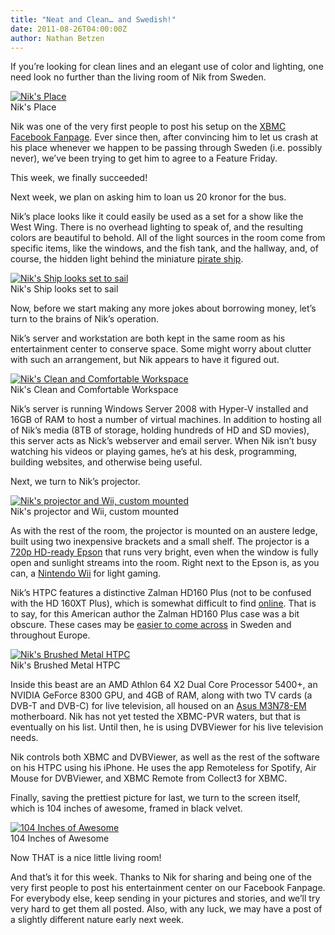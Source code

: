 ```yaml
---
title: "Neat and Clean… and Swedish!"
date: 2011-08-26T04:00:00Z
author: Nathan Betzen
---
```


If you’re looking for clean lines and an elegant use of color and lighting, one need look no further than the living room of Nik from Sweden.

[![Nik's Place](/sites/default/files/uploads/DSC00079-2500-300x168.webp "Nik's Place")](/sites/default/files/uploads/DSC00079-2500.webp)  
 Nik's Place

Nik was one of the very first people to post his setup on the [XBMC Facebook Fanpage](https://www.facebook.com/XBMC?sk=photos "XBMC Fanpage Pictures"). Ever since then, after convincing him to let us crash at his place whenever we happen to be passing through Sweden (i.e. possibly never), we’ve been trying to get him to agree to a Feature Friday.

This week, we finally succeeded!

Next week, we plan on asking him to loan us 20 kronor for the bus.

Nik’s place looks like it could easily be used as a set for a show like the West Wing. There is no overhead lighting to speak of, and the resulting colors are beautiful to behold. All of the light sources in the room come from specific items, like the windows, and the fish tank, and the hallway, and, of course, the hidden light behind the miniature [pirate ship](https://www.amazon.com/gp/product/B0033EZOKG/ref=as_li_ss_tl?ie=UTF8&tag=thfefi02-20&linkCode=as2&camp=217145&creative=399369&creativeASIN=B0033EZOKG "The Star of India").

[![Nik's Ship looks set to sail](/sites/default/files/uploads/DSC00296-2500-300x168.webp "Nik's Ship looks set to sail")](/sites/default/files/uploads/DSC00296-2500.webp)  
 Nik's Ship looks set to sail

Now, before we start making any more jokes about borrowing money, let’s turn to the brains of Nik’s operation.

Nik’s server and workstation are both kept in the same room as his entertainment center to conserve space. Some might worry about clutter with such an arrangement, but Nik appears to have it figured out.

[![Nik's Clean and Comfortable Workspace](/sites/default/files/uploads/DSC02850-2500-300x168.webp "Nik's Clean and Comfortable Workspace")](/sites/default/files/uploads/DSC02850-2500.webp)  
 Nik's Clean and Comfortable Workspace

Nik’s server is running Windows Server 2008 with Hyper-V installed and 16GB of RAM to host a number of virtual machines. In addition to hosting all of Nik’s media (8TB of storage, holding hundreds of HD and SD movies), this server acts as Nick’s webserver and email server. When Nik isn’t busy watching his videos or playing games, he’s at his desk, programming, building websites, and otherwise being useful.

Next, we turn to Nik’s projector.

[![Nik's projector and Wii, custom mounted](/sites/default/files/uploads/DSC02834-2500-300x168.webp "Nik's projector and Wii, custom mounted")](/sites/default/files/uploads/DSC02834-2500.webp)  
 Nik's projector and Wii, custom mounted

As with the rest of the room, the projector is mounted on an austere ledge, built using two inexpensive brackets and a small shelf. The projector is a [720p HD-ready Epson](https://www.amazon.com/gp/product/B000YNS0D2/ref=as_li_ss_tl?ie=UTF8&tag=thfefi02-20&linkCode=as2&camp=217145&creative=399369&creativeASIN=B000YNS0D2 "720p Epson") that runs very bright, even when the window is fully open and sunlight streams into the room. Right next to the Epson is, as you can, a [Nintendo Wii](https://www.amazon.com/gp/product/B004WLRQCI/ref=as_li_ss_tl?ie=UTF8&tag=thfefi02-20&linkCode=as2&camp=217145&creative=399373&creativeASIN=B004WLRQCI "the Nintendo Wii") for light gaming.

Nik’s HTPC features a distinctive Zalman HD160 Plus (not to be confused with the HD 160XT Plus), which is somewhat difficult to find [online](https://www.amazon.com/s?ie=UTF8&redirect=true&ref_=sr_nr_p_4_0&keywords=zalman%20hd160&bbn=172282&qid=1314426304&rnid=15784691&rh=n%3A172282%2Ck%3Azalman%20hd160%2Cp_4%3AZalman "The Many Zalman HD160's"). That is to say, for this American author the Zalman HD160 Plus case was a bit obscure. These cases may be [easier to come across](http://www.zalman.co.kr/eng/product/Product_Read.asp?Idx=281 "The Zalman HD160 Plus page") in Sweden and throughout Europe.

[![Nik's Brushed Metal HTPC](/sites/default/files/uploads/DSC02854-2500-300x168.webp "Nik's Brushed Metal HTPC")](/sites/default/files/uploads/DSC02854-2500.webp)  
 Nik's Brushed Metal HTPC

Inside this beast are an AMD Athlon 64 X2 Dual Core Processor 5400+, an NVIDIA GeForce 8300 GPU, and 4GB of RAM, along with two TV cards (a DVB-T and DVB-C) for live television, all housed on an [Asus M3N78-EM](https://www.amazon.com/gp/product/B001BSC0PI/ref=as_li_ss_tl?ie=UTF8&tag=thfefi02-20&linkCode=as2&camp=217145&creative=399369&creativeASIN=B001BSC0PI "Asus M3N78-EM") motherboard. Nik has not yet tested the XBMC-PVR waters, but that is eventually on his list. Until then, he is using DVBViewer for his live television needs.

Nik controls both XBMC and DVBViewer, as well as the rest of the software on his HTPC using his iPhone. He uses the app Remoteless for Spotify, Air Mouse for DVBViewer, and XBMC Remote from Collect3 for XBMC.

Finally, saving the prettiest picture for last, we turn to the screen itself, which is 104 inches of awesome, framed in black velvet.

[![104 Inches of Awesome](/sites/default/files/uploads/DSC02789-2500-300x168.webp "104 Inches of Awesome")](/sites/default/files/uploads/DSC02789-2500.webp)  
 104 Inches of Awesome

Now THAT is a nice little living room!

And that’s it for this week. Thanks to Nik for sharing and being one of the very first people to post his entertainment center on our Facebook Fanpage. For everybody else, keep sending in your pictures and stories, and we’ll try very hard to get them all posted. Also, with any luck, we may have a post of a slightly different nature early next week.
